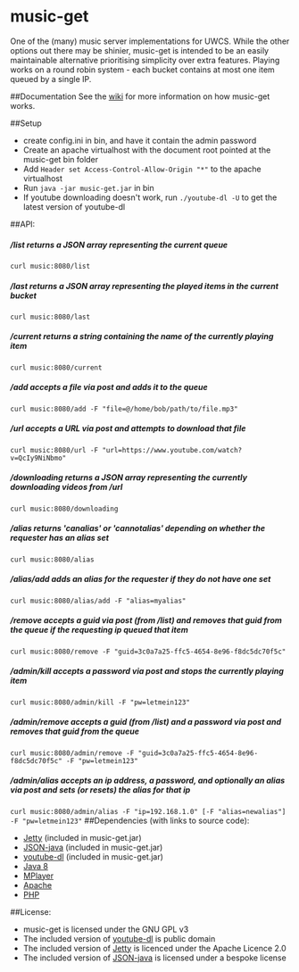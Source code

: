 # music-get

One of the (many) music server implementations for UWCS. While the other options out there may be shinier, music-get is intended to be an easily maintainable alternative prioritising simplicity over extra features. Playing works on a round robin system - each bucket contains at most one item queued by a single IP.

##Documentation
See the [wiki](https://github.com/mcnutty26/music-get/wiki) for more information on how music-get works.

##Setup
* create config.ini in bin, and have it contain the admin password
* Create an apache virtualhost with the document root pointed at the music-get bin folder
* Add ```Header set Access-Control-Allow-Origin "*"``` to the apache virtualhost
* Run ```java -jar music-get.jar``` in bin
* If youtube downloading doesn't work, run ```./youtube-dl -U``` to get the latest version of youtube-dl

##API:
##### /list returns a JSON array representing the current queue 
```curl music:8080/list```
##### /last returns a JSON array representing the played items in the current bucket
```curl music:8080/last```
##### /current returns a string containing the name of the currently playing item
```curl music:8080/current```
##### /add accepts a file via post and adds it to the queue
```curl music:8080/add -F "file=@/home/bob/path/to/file.mp3"```
##### /url accepts a URL via post and attempts to download that file
```curl music:8080/url -F "url=https://www.youtube.com/watch?v=QcIy9NiNbmo"```
##### /downloading returns a JSON array representing the currently downloading videos from /url
```curl music:8080/downloading```
##### /alias returns 'canalias' or 'cannotalias' depending on whether the requester has an alias set
```curl music:8080/alias```
##### /alias/add adds an alias for the requester if they do not have one set
```curl music:8080/alias/add -F "alias=myalias"```
##### /remove accepts a guid via post (from /list) and removes that guid from the queue if the requesting ip queued that item
```curl music:8080/remove -F "guid=3c0a7a25-ffc5-4654-8e96-f8dc5dc70f5c"```
##### /admin/kill accepts a password via post and stops the currently playing item
```curl music:8080/admin/kill -F "pw=letmein123"```
##### /admin/remove accepts a guid (from /list) and a password via post and removes that guid from the queue
```curl music:8080/admin/remove -F "guid=3c0a7a25-ffc5-4654-8e96-f8dc5dc70f5c" -F "pw=letmein123"```
##### /admin/alias accepts an ip address, a password, and optionally an alias via post and sets (or resets) the alias for that ip
```curl music:8080/admin/alias -F "ip=192.168.1.0" [-F "alias=newalias"] -F "pw=letmein123"```
##Dependencies (with links to source code):
* [Jetty](https://github.com/eclipse/jetty.project) (included in music-get.jar)
* [JSON-java](https://github.com/stleary/JSON-java) (included in music-get.jar)
* [youtube-dl](https://github.com/rg3/youtube-dl/) (included in music-get.jar)
* [Java 8](http://download.java.net/openjdk/jdk8/)
* [MPlayer](https://www.mplayerhq.hu/design7/dload.html)
* [Apache](https://github.com/apache/httpd)
* [PHP](https://github.com/php/php-src)

##License:
* music-get is licensed under the GNU GPL v3
* The included version of [youtube-dl](https://github.com/rg3/youtube-dl/) is public domain
* The included version of [Jetty](https://github.com/eclipse/jetty.project) is licenced under the Apache Licence 2.0
* The included version of [JSON-java](https://github.com/stleary/JSON-java) is licensed under a bespoke license
